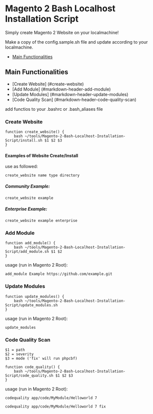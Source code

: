 # Magento 2 Bash Localhost Installation Script

Simply create Magento 2 Website on your localmachine!


Make a copy of the config.sample.sh file and update according to your localmachine.

 - [Main Functionalities](#markdown-header-main-functionalities)


## Main Functionalities

 - [Create Website] (#create-website)
 - [Add Module] (#markdown-header-add-module)
 - [Update Modules] (#markdown-header-update-modules)
 - [Code Quality Scan] (#markdown-header-code-quality-scan)

add functios to your .bashrc or .bash_aliases file

### Create Website

```
function create_website() {
    bash ~/tools/Magento-2-Bash-Localhost-Installation-Script/install.sh $1 $2 $3
}
```

#### Examples of Website Create/Install

use as followed:

```
create_website name type directory
```

##### Community Example:

```
create_website example
```


##### Enterprise Example:

```
create_website example enterprise
```

### Add Module

```
function add_module() {
    bash ~/tools/Magento-2-Bash-Localhost-Installation-Script/add_module.sh $1 $2
}

```

usage (run in Magento 2 Root):

```
add_module Example https://github.com/example.git
```

### Update Modules

```
function update_modules() {
    bash ~/tools/Magento-2-Bash-Localhost-Installation-Script/update_modules.sh
}

```

usage (run in Magento 2 Root):

```
update_modules
```


### Code Quality Scan

```
$1 = path
$2 = severity
$3 = mode ('fix' will run phpcbf)
```

```
function code_quality() {
    bash ~/tools/Magento-2-Bash-Localhost-Installation-Script/code_quality.sh $1 $2 $3
}
```

usage (run in Magento 2 Root):

```
codequality app/code/MyModule/Helloworld 7 
```

```
codequality app/code/MyModule/Helloworld 7 fix
```
